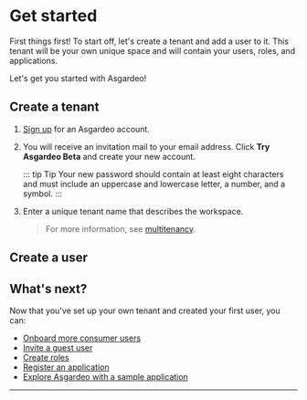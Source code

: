 # Get started 

First things first! To start off, let's create a tenant and add a user to it. This tenant will be your own unique space and will contain your users, roles, and applications. 

Let's get you started with Asgardeo!

## Create a tenant

1. [Sign up](https://asgardeo.io/early-signup) for an Asgardeo account.

2. You will receive an invitation mail to your email address. Click **Try Asgardeo Beta** and create your new account.
    
    ::: tip Tip
    Your new password should contain at least eight characters and must include an uppercase and lowercase letter, a number, and a symbol.
    :::

2. Enter a unique tenant name that describes the workspace. 

    > For more information, see [multitenancy](../../concepts/user-mgt/multitenancy.md).


## Create a user

<CommonGuide guide='guides/fragments/onboard-user-with-password.md'/>

## What's next? 

Now that you've set up your own tenant and created your first user, you can:

- [Onboard more consumer users](../users/consumer-users.md)
- [Invite a guest user](../users/guest-users.md)
- [Create roles](../users/create-role.md)
- [Register an application](../applications/README.md)
- [Explore Asgardeo with a sample application](../applications/README.md)

----

